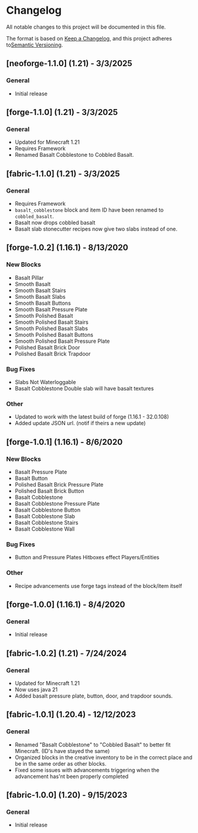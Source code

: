 # Changelog

All notable changes to this project will be documented in this file.

The format is based on [Keep a Changelog](https://keepachangelog.com/en/1.0.0/), and this project adheres to[Semantic Versioning](https://semver.org/spec/v2.0.0.html).

## [neoforge-1.1.0] (1.21) - 3/3/2025

### General

- Initial release

## [forge-1.1.0] (1.21) - 3/3/2025

### General

- Updated for Minecraft 1.21
- Requires Framework
- Renamed Basalt Cobblestone to Cobbled Basalt.

## [fabric-1.1.0] (1.21) - 3/3/2025

### General

- Requires Framework
- `basalt_cobblestone` block and item ID have been renamed to `cobbled_basalt`.
- Basalt now drops cobbled basalt
- Basalt slab stonecutter recipes now give two slabs instead of one.

## [forge-1.0.2] (1.16.1) - 8/13/2020

### New Blocks

- Basalt Pillar
- Smooth Basalt
- Smooth Basalt Stairs
- Smooth Basalt Slabs
- Smooth Basalt Buttons
- Smooth Basalt Pressure Plate
- Smooth Polished Basalt
- Smooth Polished Basalt Stairs
- Smooth Polished Basalt Slabs
- Smooth Polished Basalt Buttons
- Smooth Polished Basalt Pressure Plate
- Polished Basalt Brick Door
- Polished Basalt Brick Trapdoor

### Bug Fixes

- Slabs Not Waterloggable
- Basalt Cobblestone Double slab will have basalt textures

### Other

- Updated to work with the latest build of forge (1.16.1 - 32.0.108)
- Added update JSON url. (notif if theirs a new update)

## [forge-1.0.1] (1.16.1) - 8/6/2020

### New Blocks

- Basalt Pressure Plate
- Basalt Button
- Polished Basalt Brick Pressure Plate
- Polished Basalt Brick Button
- Basalt Cobblestone
- Basalt Cobblestone Pressure Plate
- Basalt Cobblestone Button
- Basalt Cobblestone Slab
- Basalt Cobblestone Stairs
- Basalt Cobblestone Wall

### Bug Fixes

- Button and Pressure Plates Hitboxes effect Players/Entities

### Other

- Recipe advancements use forge tags instead of the block/item itself

## [forge-1.0.0] (1.16.1) - 8/4/2020

### General

- Initial release

## [fabric-1.0.2] (1.21) - 7/24/2024

### General

- Updated for Minecraft 1.21
- Now uses java 21 
- Added basalt pressure plate, button, door, and trapdoor sounds.

## [fabric-1.0.1] (1.20.4) - 12/12/2023

### General

- Renamed "Basalt Cobblestone" to "Cobbled Basalt" to better fit Minecraft. (ID's have stayed the same)
- Organized blocks in the creative inventory to be in the correct place and be in the same order as other blocks.
- Fixed some issues with advancements triggering when the advancement has'nt been properly completed

## [fabric-1.0.0] (1.20) - 9/15/2023

### General

- Initial release
